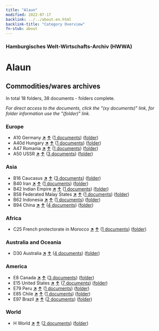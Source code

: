 ```yaml
---
title: "Alaun"
modified: 2022-07-17
backlink: ../../about.en.html
backlink-title: "Category Overview"
fn-stub: about
---
```


### Hamburgisches Welt-Wirtschafts-Archiv (HWWA)

# Alaun&#160; 







## Commodities/wares archives





In total 18 folders, 38 documents - folders complete.

_For direct access to the documents, click the "(xy documents)" link, for folder information use the "(folder)" link._



### Europe

- A10 Germany [**&nearr;**](../../../geo/i/126128/about.en.html "Germany (all folders)") [**&uarr;**](../../../geo/about.en.html#A10 "Country category system") (<a href="https://pm20.zbw.eu/iiifview/folder/wa/141956,126128" title="about: Alaun : Germany" target="_blank">1 documents</a>) ([folder](../../../../folder/wa/1419xx/141956/1261xx/126128/about.en.html))
- A40d Hungary [**&nearr;**](../../../geo/i/141025/about.en.html "Hungary (all folders)") [**&uarr;**](../../../geo/about.en.html#A40d "Country category system") (<a href="https://pm20.zbw.eu/iiifview/folder/wa/141956,141025" title="about: Alaun : Hungary" target="_blank">1 documents</a>) ([folder](../../../../folder/wa/1419xx/141956/1410xx/141025/about.en.html))
- A47 Romania [**&nearr;**](../../../geo/i/141040/about.en.html "Romania (all folders)") [**&uarr;**](../../../geo/about.en.html#A47 "Country category system") (<a href="https://pm20.zbw.eu/iiifview/folder/wa/141956,141040" title="about: Alaun : Romania" target="_blank">1 documents</a>) ([folder](../../../../folder/wa/1419xx/141956/1410xx/141040/about.en.html))
- A50 USSR [**&nearr;**](../../../geo/i/141043/about.en.html "USSR (all folders)") [**&uarr;**](../../../geo/about.en.html#A50 "Country category system") (<a href="https://pm20.zbw.eu/iiifview/folder/wa/141956,141043" title="about: Alaun : USSR" target="_blank">3 documents</a>) ([folder](../../../../folder/wa/1419xx/141956/1410xx/141043/about.en.html))

### Asia

- B16 Caucasus [**&nearr;**](../../../geo/i/141072/about.en.html "Caucasus (all folders)") [**&uarr;**](../../../geo/about.en.html#B16 "Country category system") (<a href="https://pm20.zbw.eu/iiifview/folder/wa/141956,141072" title="about: Alaun : Caucasus" target="_blank">3 documents</a>) ([folder](../../../../folder/wa/1419xx/141956/1410xx/141072/about.en.html))
- B40 Iran [**&nearr;**](../../../geo/i/141186/about.en.html "Iran (all folders)") [**&uarr;**](../../../geo/about.en.html#B40 "Country category system") (<a href="https://pm20.zbw.eu/iiifview/folder/wa/141956,141186" title="about: Alaun : Iran" target="_blank">1 documents</a>) ([folder](../../../../folder/wa/1419xx/141956/1411xx/141186/about.en.html))
- B42 Indian Empire [**&nearr;**](../../../geo/i/141189/about.en.html "Indian Empire (all folders)") [**&uarr;**](../../../geo/about.en.html#B42 "Country category system") (<a href="https://pm20.zbw.eu/iiifview/folder/wa/141956,141189" title="about: Alaun : Indian Empire" target="_blank">1 documents</a>) ([folder](../../../../folder/wa/1419xx/141956/1411xx/141189/about.en.html))
- B58 Federated Malay States [**&nearr;**](../../../geo/i/141206/about.en.html "Federated Malay States (all folders)") [**&uarr;**](../../../geo/about.en.html#B58 "Country category system") (<a href="https://pm20.zbw.eu/iiifview/folder/wa/141956,141206" title="about: Alaun : Federated Malay States" target="_blank">1 documents</a>) ([folder](../../../../folder/wa/1419xx/141956/1412xx/141206/about.en.html))
- B62 Indonesia [**&nearr;**](../../../geo/i/141218/about.en.html "Indonesia (all folders)") [**&uarr;**](../../../geo/about.en.html#B62 "Country category system") (<a href="https://pm20.zbw.eu/iiifview/folder/wa/141956,141218" title="about: Alaun : Indonesia" target="_blank">1 documents</a>) ([folder](../../../../folder/wa/1419xx/141956/1412xx/141218/about.en.html))
- B94 China [**&nearr;**](../../../geo/i/141253/about.en.html "China (all folders)") [**&uarr;**](../../../geo/about.en.html#B94 "Country category system") (<a href="https://pm20.zbw.eu/iiifview/folder/wa/141956,141253" title="about: Alaun : China" target="_blank">4 documents</a>) ([folder](../../../../folder/wa/1419xx/141956/1412xx/141253/about.en.html))

### Africa

- C25 French protectorate in Morocco [**&nearr;**](../../../geo/i/141358/about.en.html "French protectorate in Morocco (all folders)") [**&uarr;**](../../../geo/about.en.html#C25 "Country category system") (<a href="https://pm20.zbw.eu/iiifview/folder/wa/141956,141358" title="about: Alaun : French protectorate in Morocco" target="_blank">1 documents</a>) ([folder](../../../../folder/wa/1419xx/141956/1413xx/141358/about.en.html))

### Australia and Oceania

- D30 Australia [**&nearr;**](../../../geo/i/141621/about.en.html "Australia (all folders)") [**&uarr;**](../../../geo/about.en.html#D30 "Country category system") (<a href="https://pm20.zbw.eu/iiifview/folder/wa/141956,141621" title="about: Alaun : Australia" target="_blank">4 documents</a>) ([folder](../../../../folder/wa/1419xx/141956/1416xx/141621/about.en.html))

### America

- E8 Canada [**&nearr;**](../../../geo/i/141644/about.en.html "Canada (all folders)") [**&uarr;**](../../../geo/about.en.html#E8 "Country category system") (<a href="https://pm20.zbw.eu/iiifview/folder/wa/141956,141644" title="about: Alaun : Canada" target="_blank">3 documents</a>) ([folder](../../../../folder/wa/1419xx/141956/1416xx/141644/about.en.html))
- E15 United States [**&nearr;**](../../../geo/i/141653/about.en.html "United States (all folders)") [**&uarr;**](../../../geo/about.en.html#E15 "Country category system") (<a href="https://pm20.zbw.eu/iiifview/folder/wa/141956,141653" title="about: Alaun : United States" target="_blank">7 documents</a>) ([folder](../../../../folder/wa/1419xx/141956/1416xx/141653/about.en.html))
- E79 Peru [**&nearr;**](../../../geo/i/141689/about.en.html "Peru (all folders)") [**&uarr;**](../../../geo/about.en.html#E79 "Country category system") (<a href="https://pm20.zbw.eu/iiifview/folder/wa/141956,141689" title="about: Alaun : Peru" target="_blank">1 documents</a>) ([folder](../../../../folder/wa/1419xx/141956/1416xx/141689/about.en.html))
- E85 Chile [**&nearr;**](../../../geo/i/141691/about.en.html "Chile (all folders)") [**&uarr;**](../../../geo/about.en.html#E85 "Country category system") (<a href="https://pm20.zbw.eu/iiifview/folder/wa/141956,141691" title="about: Alaun : Chile" target="_blank">1 documents</a>) ([folder](../../../../folder/wa/1419xx/141956/1416xx/141691/about.en.html))
- E97 Brazil [**&nearr;**](../../../geo/i/141697/about.en.html "Brazil (all folders)") [**&uarr;**](../../../geo/about.en.html#E97 "Country category system") (<a href="https://pm20.zbw.eu/iiifview/folder/wa/141956,141697" title="about: Alaun : Brazil" target="_blank">2 documents</a>) ([folder](../../../../folder/wa/1419xx/141956/1416xx/141697/about.en.html))

### World

- H World [**&nearr;**](../../../geo/i/141728/about.en.html "World (all folders)") [**&uarr;**](../../../geo/about.en.html#H "Country category system") (<a href="https://pm20.zbw.eu/iiifview/folder/wa/141956,141728" title="about: Alaun : World" target="_blank">2 documents</a>) ([folder](../../../../folder/wa/1419xx/141956/1417xx/141728/about.en.html))








